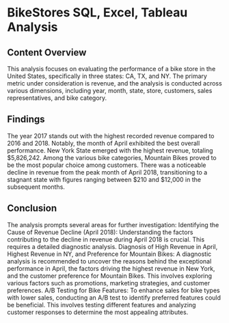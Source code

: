 # BikeStores SQL, Excel, Tableau Analysis

## Content Overview
This analysis focuses on evaluating the performance of a bike store in the United States, specifically in three states: CA, TX, and NY. The primary metric under consideration is revenue, and the analysis is conducted across various dimensions, including year, month, state, store, customers, sales representatives, and bike category.

## Findings
The year 2017 stands out with the highest recorded revenue compared to 2016 and 2018. Notably, the month of April exhibited the best overall performance.
New York State emerged with the highest revenue, totaling $5,826,242.
Among the various bike categories, Mountain Bikes proved to be the most popular choice among customers.
There was a noticeable decline in revenue from the peak month of April 2018, transitioning to a stagnant state with figures ranging between $210 and $12,000 in the subsequent months.

## Conclusion
The analysis prompts several areas for further investigation:
Identifying the Cause of Revenue Decline (April 2018): Understanding the factors contributing to the decline in revenue during April 2018 is crucial. This requires a detailed diagnostic analysis.
Diagnosis of High Revenue in April, Highest Revenue in NY, and Preference for Mountain Bikes: A diagnostic analysis is recommended to uncover the reasons behind the exceptional performance in April, the factors driving the highest revenue in New York, and the customer preference for Mountain Bikes. This involves exploring various factors such as promotions, marketing strategies, and customer preferences.
A/B Testing for Bike Features: To enhance sales for bike types with lower sales, conducting an A/B test to identify preferred features could be beneficial. This involves testing different features and analyzing customer responses to determine the most appealing attributes.
